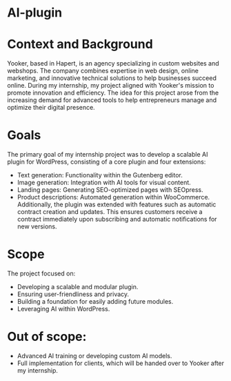 # AI-plugin
# Context and Background
Yooker, based in Hapert, is an agency specializing in custom websites and webshops. The company combines expertise in web design, online marketing, and innovative technical solutions to help businesses succeed online.
During my internship, my project aligned with Yooker's mission to promote innovation and efficiency. The idea for this project arose from the increasing demand for advanced tools to help entrepreneurs manage and optimize their digital presence.

# Goals
The primary goal of my internship project was to develop a scalable AI plugin for WordPress, consisting of a core plugin and four extensions:
- Text generation: Functionality within the Gutenberg editor.
- Image generation: Integration with AI tools for visual content.
- Landing pages: Generating SEO-optimized pages with SEOpress.
- Product descriptions: Automated generation within WooCommerce.
Additionally, the plugin was extended with features such as automatic contract creation and updates. This ensures customers receive a contract immediately upon subscribing and automatic notifications for new versions.

# Scope
The project focused on:
- Developing a scalable and modular plugin.
- Ensuring user-friendliness and privacy.
- Building a foundation for easily adding future modules.
- Leveraging AI within WordPress.
# Out of scope:
- Advanced AI training or developing custom AI models.
- Full implementation for clients, which will be handed over to Yooker after my internship.
